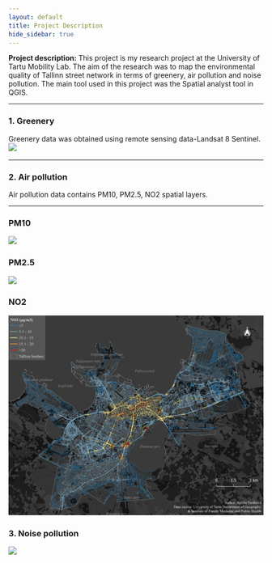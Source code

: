 ```yaml
---
layout: default
title: Project Description
hide_sidebar: true
---
```


**Project description:** This project is my research project at the University of Tartu Mobility Lab. The aim of the research was to map the environmental quality of Tallinn street network in terms of greenery, air pollution and noise pollution. The main tool used in this project was the Spatial analyst tool in QGIS. 

---

### 1. Greenery

Greenery data was obtained using remote sensing data-Landsat 8 Sentinel. 
<img src="images/ndvilast.png"/>

---

### 2. Air pollution
Air pollution data contains PM10, PM2.5, NO2 spatial layers.

---
### PM10
<img src="images/PM10final.png"/>

### PM2.5
<img src="images/pm2,5final.png"/>

### NO2
<img src="images/NO2final.png"/>


### 3. Noise pollution

<img src="images/noisefinal.png"/>


